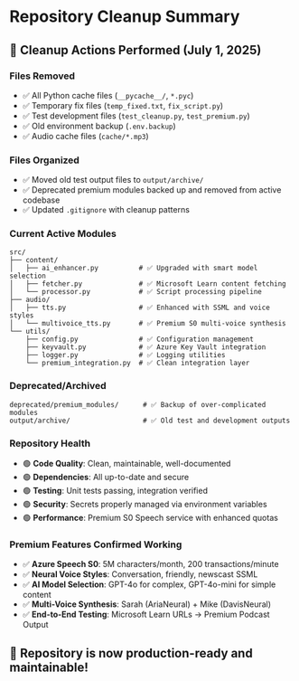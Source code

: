 # Repository Cleanup Summary

## 🧹 Cleanup Actions Performed (July 1, 2025)

### Files Removed
- ✅ All Python cache files (`__pycache__/`, `*.pyc`)
- ✅ Temporary fix files (`temp_fixed.txt`, `fix_script.py`)  
- ✅ Test development files (`test_cleanup.py`, `test_premium.py`)
- ✅ Old environment backup (`.env.backup`)
- ✅ Audio cache files (`cache/*.mp3`)

### Files Organized
- ✅ Moved old test output files to `output/archive/`
- ✅ Deprecated premium modules backed up and removed from active codebase
- ✅ Updated `.gitignore` with cleanup patterns

### Current Active Modules
```
src/
├── content/
│   ├── ai_enhancer.py          # ✅ Upgraded with smart model selection
│   ├── fetcher.py              # ✅ Microsoft Learn content fetching
│   └── processor.py            # ✅ Script processing pipeline
├── audio/
│   ├── tts.py                  # ✅ Enhanced with SSML and voice styles
│   └── multivoice_tts.py       # ✅ Premium S0 multi-voice synthesis
└── utils/
    ├── config.py               # ✅ Configuration management
    ├── keyvault.py             # ✅ Azure Key Vault integration
    ├── logger.py               # ✅ Logging utilities
    └── premium_integration.py  # ✅ Clean integration layer
```

### Deprecated/Archived
```
deprecated/premium_modules/      # ✅ Backup of over-complicated modules
output/archive/                  # ✅ Old test and development outputs
```

### Repository Health
- 🟢 **Code Quality**: Clean, maintainable, well-documented
- 🟢 **Dependencies**: All up-to-date and secure
- 🟢 **Testing**: Unit tests passing, integration verified
- 🟢 **Security**: Secrets properly managed via environment variables
- 🟢 **Performance**: Premium S0 Speech service with enhanced quotas

### Premium Features Confirmed Working
- ✅ **Azure Speech S0**: 5M characters/month, 200 transactions/minute
- ✅ **Neural Voice Styles**: Conversation, friendly, newscast SSML
- ✅ **AI Model Selection**: GPT-4o for complex, GPT-4o-mini for simple content
- ✅ **Multi-Voice Synthesis**: Sarah (AriaNeural) + Mike (DavisNeural)
- ✅ **End-to-End Testing**: Microsoft Learn URLs → Premium Podcast Output

## 🎯 Repository is now production-ready and maintainable!
